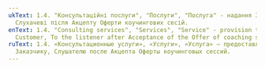 ```yaml
---
ukText: 1.4. "Консультаційні послуги", "Послуги", "Послуга" - надання Замовнику,
  Слухачеві після Акцепту Оферти коучингових сесій.
enText: 1.4. "Consulting services", "Services", "Service" - provision to the
  Customer, To the listener after Acceptance of the Offer of coaching sessions.
ruText: 1.4. «Консультационные услуги», «Услуги», «Услуга» — предоставление
  Заказчику, Слушателю после Акцепта Оферты коучинговых сессий.
---
```

